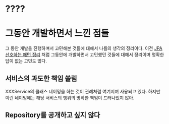 # ????


# 그동안 개발하면서 느낀 점들

그 동안 개발을 진행하며서 고민해본 것들에 대해서 나름의 생각의 정리이다. 이전 [JPA 선호하는 패턴 정리](https://cheese10yun.github.io/jpa-preference/) 처럼 그동안에 개발하면서 고민했던 것들에 대해서 정리이며 명확한 답이 없는 고민도 많다.


## 서비스의 과도한 책임 쏠림

XXXService의 클래스 네이밍을 하는 것이 관례처럼 여겨지며 사용되고 있다. 하지만 이런 네이밍에는 해당 서비스의 행위의 명확한 책임이 드러나있지 않아. 






## Repository를 공개하고 싶지 않다